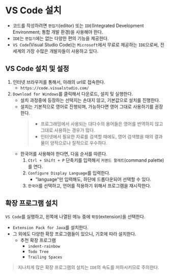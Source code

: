 # VS Code 설치

- 코드를 작성하려면 `편집기`(editor) 또는 `IDE`(Integrated Development Environment; 통합 개발 환경)을 사용해야 한다.
- `IDE`는 `편집기`에는 없는 다양한 편의 기능을 제공한다.
- `VS Code`(Visual Studio Code)는 `Microsoft`에서 무료로 제공하는 `IDE`으로써, 전세계의 가장 수많은 개발자들이 사용하고 있다.

## VS Code 설치 및 설정

1. 인터넷 브라우저를 통해서, 아래의 url로 접속한다.
   - `https://code.visualstudio.com/`
2. `Download for Windows`를 클릭해서 다운로드, 설치 및 실행한다.
   - 설치 과정중에 등장하는 선택지는 손대지 않고, 기본값으로 설치를 진행한다.
   - 설치는 기본적으로 영어로 진행되며, 가능하다면 영어 그대로 사용하기를 권장한다.
     > - 프로그래밍에서 사용되는 대다수의 용어들은 영어를 번역하지 않고 그대로 사용하는 경우가 많다.
     > - 인터넷에서 필요한 자료를 검색할 때에도, 영어 검색했을 때의 결과물이 양적으로나 질적으로 우수하다.
   - 한국어를 사용해야 한다면, 다음 순서를 따른다.
     1. `Ctrl + Shift + P` 단축키를 입력해서 `커맨드 팔레트`(command palette)를 연다.
     2. `Configure Display Language`를 입력한다.
        - "language"만 입력해도, 하단에 드롭다운되어 선택할 수 있다.
     3. `한국어`를 선택하고, 언어를 적용하기 위해서 프로그램을 재시작한다.

## 확장 프로그램 설치

`VS Code`를 실행하고, 왼쪽에 나열된 메뉴 중에 `확장`(extension)을 선택한다.

- `Extension Pack for Java`를 설치한다.
- 그 외에도 다양한 확장 프로그램들이 있으니, 기호에 따라 설치한다.
  - 추천 확장 프로그램
    - `indent-rainbow`
    - `Todo Tree`
    - `Trailing Spaces`

> 지나치게 많은 확장 프로그램의 설치는 `IDE`의 속도를 저하시키므로 주의한다.

